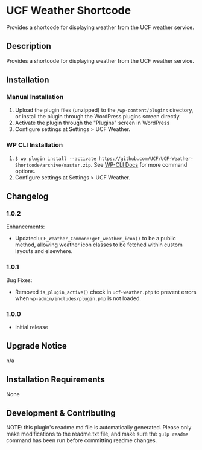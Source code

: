 # UCF Weather Shortcode #

Provides a shortcode for displaying weather from the UCF weather service.


## Description ##

Provides a shortcode for displaying weather from the UCF weather service.


## Installation ##

### Manual Installation ###
1. Upload the plugin files (unzipped) to the `/wp-content/plugins` directory, or install the plugin through the WordPress plugins screen directly.
2. Activate the plugin through the "Plugins" screen in WordPress
3. Configure settings at Settings > UCF Weather.

### WP CLI Installation ###
1. `$ wp plugin install --activate https://github.com/UCF/UCF-Weather-Shortcode/archive/master.zip`.  See [WP-CLI Docs](http://wp-cli.org/commands/plugin/install/) for more command options.
2. Configure settings at Settings > UCF Weather.


## Changelog ##

### 1.0.2 ###
Enhancements:
* Updated `UCF_Weather_Common::get_weather_icon()` to be a public method, allowing weather icon classes to be fetched within custom layouts and elsewhere.

### 1.0.1 ###
Bug Fixes:
* Removed `is_plugin_active()` check in `ucf-weather.php` to prevent errors when `wp-admin/includes/plugin.php` is not loaded.

### 1.0.0 ###
* Initial release

## Upgrade Notice ##

n/a


## Installation Requirements ##

None


## Development & Contributing ##

NOTE: this plugin's readme.md file is automatically generated.  Please only make modifications to the readme.txt file, and make sure the `gulp readme` command has been run before committing readme changes.


